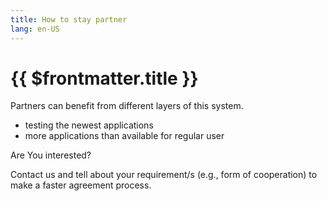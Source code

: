 ```yaml
---
title: How to stay partner
lang: en-US
---
```


# {{ $frontmatter.title }}

Partners can benefit from different layers of this system. 
+ testing the newest applications
+ more applications than available for regular user


Are You interested?

Contact us and tell about your requirement/s (e.g., form of cooperation) to make a faster agreement process.

